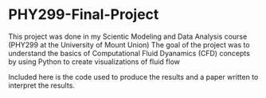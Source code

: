 # PHY299-Final-Project
This project was done in my Scientic Modeling and Data Analysis course (PHY299 at the University of Mount Union)
The goal of the project was to understand the basics of Computational Fluid Dyanamics (CFD) concepts by using Python to create visualizations of fluid flow

Included here is the code used to produce the results and a paper written to interpret the results.
